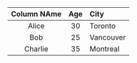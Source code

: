 | Column NAme       | Age   | City        |
|:-----------------:|:-----:|:------------|
| Alice             | 30    | Toronto     |
| Bob               | 25    | Vancouver   |
| Charlie           | 35    | Montreal      |
